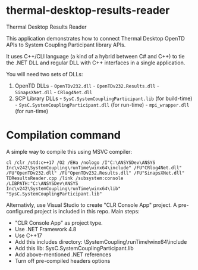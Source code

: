 # thermal-desktop-results-reader
Thermal Desktop Results Reader

This application demonstrates how to connect Thermal Desktop OpenTD APIs to System Coupling Participant library APIs.

It uses C++/CLI language (a kind of a hybrid between C# and C++) to tie the .NET DLL and regular DLL with C++ interfaces
in a single application.

You will need two sets of DLLs:
  1. OpenTD DLLs
    - `OpenTDv232.dll`
	- `OpenTDv232.Results.dll`
	- `SinapsXNet.dll`
	- `CRlog4Net.dll`
  2. SCP Library DLLs
    - `SysC.SystemCouplingParticipant.lib` (for build-time)
    - `SysC.SystemCouplingParticipant.dll` (for run-time)
	- `mpi_wrapper.dll` (for run-time)

# Compilation command

A simple way to compile this using MSVC compiler:

```
cl /clr /std:c++17 /O2 /EHa /nologo /I"C:\ANSYSDev\ANSYS Inc\v242\SystemCoupling\runTime\winx64\include" /FU"CRlog4Net.dll" /FU"OpenTDv232.dll" /FU"OpenTDv232.Results.dll" /FU"SinapsXNet.dll" TDResultsReader.cpp /link /subsystem:console /LIBPATH:"C:\ANSYSDev\ANSYS Inc\v242\SystemCoupling\runTime\winx64\lib" "SysC.SystemCouplingParticipant.lib"
```

Alternativly, use Visual Studio to create "CLR Console App" project. A pre-configured project is included in this repo.
Main steps:
- "CLR Console App" as project type.
- Use .NET Framework 4.8
- Use C++17
- Add this includes directory: <ansys install>\SystemCoupling\runTime\winx64\include
- Add this lib: SysC.SystemCouplingParticipant.lib
- Add above-mentioned .NET references
- Turn off pre-compiled headers options
